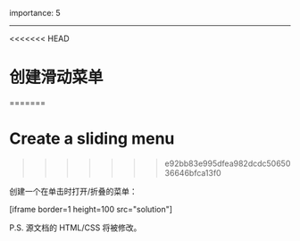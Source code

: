 importance: 5

---

<<<<<<< HEAD
# 创建滑动菜单
=======
# Create a sliding menu
>>>>>>> e92bb83e995dfea982dcdc5065036646bfca13f0

创建一个在单击时打开/折叠的菜单：

[iframe border=1 height=100 src="solution"]

P.S. 源文档的 HTML/CSS 将被修改。
